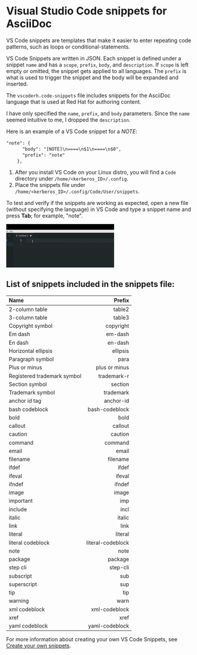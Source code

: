 # Visual Studio Code snippets for AsciiDoc 

VS Code snippets are templates that make it easier to enter repeating code patterns, such as loops or conditional-statements.

VS Code Snippets are written in JSON. Each snippet is defined under a snippet `name` and has a `scope`, `prefix`, `body`, and `description`. If `scope` is left empty or omitted, the snippet gets applied to all languages. The `prefix` is what is used to trigger the snippet and the body will be expanded and inserted.

The `vscoderh.code-snippets` file includes snippets for the AsciiDoc language that is used at Red Hat for authoring content. 

I have only specified the `name`, `prefix`, and `body` parameters. Since the `name` seemed intuitive to me, I dropped the `description`.

Here is an example of a VS Code snippet for a *NOTE*:

```
"note": {
      "body": "[NOTE]\n====\n$1\n====\n$0",
      "prefix": "note"
    },
```

1. After you install VS Code on your Linux distro, you will find a `Code` directory under `/home/<kerberos_ID>/.config`.
2. Place the snippets file under `/home/<kerberos_ID>/.config/Code/User/snippets`.

To test and verify if the snippets are working as expected, open a new file (without specifying the language) in VS Code and type a snippet name and press **Tab**; for example, "note".

![](note_snippet_vscode.gif)

## List of snippets included in the snippets file:
| Name	      		 	     | Prefix        	| 
| :---        		 	     |     	---:     	| 
| 2-column table     	     | table2        	| 
| 3-column table   	 	     | table3        	| 
| Copyright symbol   	     | copyright     	| 
| Em dash   		 	     | em-dash       	| 
| En dash   		 	     | en-dash       	| 
| Horizontal ellipsis	     | ellipsis      	| 
| Paragraph symbol 	 	     | para          	| 
| Plus or minus     		 | plus or minus 	| 
| Registered trademark symbol| trademark-r   	| 
| Section symbol   			 | section       	| 
| Trademark symbol   		 | trademark     	| 
| anchor id tag   			 | anchor-id     	| 
| bash codeblock   			 | bash-codeblock	| 
| bold   					 | bold          	| 
| callout   				 | callout       	| 
| caution   				 | caution      	| 
| command      				 | command      	| 
| email   				 	 | email         	|
| filename   				 | filename      	|
| ifdef   				     | ifdef        	|
| ifeval   				 	 | ifeval        	|
| ifndef   				 	 | ifndef        	|
| image   				 	 | image         	|
| important   				 | imp           	|
| include   				 | incl         	|
| italic   				  	 | italic        	|
| link   				 	 | link          	|
| literal   				 | literal       	|
| literal codeblock   		 | literal-codeblock|
| note   				 	 | note        		|
| package   				 | package        	|
| step cli   				 | step-cli        	|
| subscript   				 | sub        		|
| superscript   			 | sup        		|
| tip   				 	 | tip        		|
| warning   				 | warn        		|
| xml codeblock   			 | xml-codeblock    |
| xref   				     | xref        		|
| yaml codeblock   			 | yaml-codeblock   |

For more information about creating your own VS Code Snippets, see [Create your own snippets](https://code.visualstudio.com/docs/editor/userdefinedsnippets#_create-your-own-snippets).
